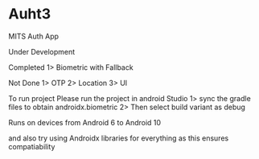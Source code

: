 # Auht3
MITS Auth App

Under Development


Completed
1> Biometric with Fallback 

Not Done
1> OTP 
2> Location
3> UI 

To run project 
Please run the project in android Studio
1> sync the gradle files to obtain androidx.biometric
2> Then select build variant as debug 


Runs on devices from Android 6 to  Android 10

and also try using Androidx libraries for everything as this ensures compatiability
